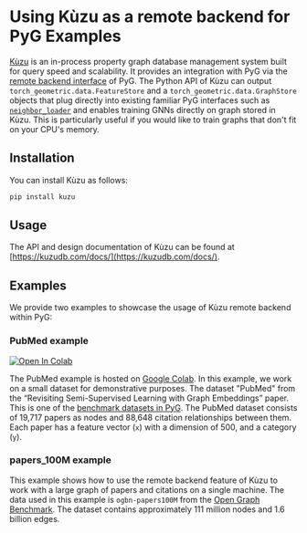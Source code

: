 # Using Kùzu as a remote backend for PyG Examples

[Kùzu](https://kuzudb.com/) is an in-process property graph database management system built for query speed and scalability.
It provides an integration with PyG via the [remote backend interface](https://pytorch-geometric.readthedocs.io/en/latest/advanced/remote.html) of PyG.
The Python API of Kùzu can output `torch_geometric.data.FeatureStore` and a `torch_geometric.data.GraphStore` objects that plug directly into existing familiar PyG interfaces such as [`neighbor_loader`](https://pytorch-geometric.readthedocs.io/en/latest/_modules/torch_geometric/loader/neighbor_loader.html) and enables training GNNs directly on graph stored in Kùzu.
This is particularly useful if you would like to train graphs that don't fit on your CPU's memory.

## Installation

You can install Kùzu as follows:

```bash
pip install kuzu
```

## Usage

The API and design documentation of Kùzu can be found at [https://kuzudb.com/docs/](https://kuzudb.com/docs/).

## Examples

We provide two examples to showcase the usage of Kùzu remote backend within PyG:

### PubMed example

<a target="_blank" href="https://colab.research.google.com/drive/12fOSqPm1HQTz_m9caRW7E_92vaeD9xq6">
  <img src="https://colab.research.google.com/assets/colab-badge.svg" alt="Open In Colab"/>
</a>

The PubMed example is hosted on [Google Colab](https://colab.research.google.com/drive/12fOSqPm1HQTz_m9caRW7E_92vaeD9xq6).
In this example, we work on a small dataset for demonstrative purposes.
The dataset "PubMed" from the “Revisiting Semi-Supervised Learning with Graph Embeddings” paper.
This is one of the [benchmark datasets in PyG](https://pytorch-geometric.readthedocs.io/en/latest/generated/torch_geometric.datasets.Planetoid.html#torch-geometric-datasets-planetoid).
The PubMed dataset consists of 19,717 papers as nodes and 88,648 citation relationships between them.
Each paper has a feature vector (`x`) with a dimension of 500, and a category (`y`).

### papers_100M example

This example shows how to use the remote backend feature of Kùzu to work with a large graph of papers and citations on a single machine.
The data used in this example is `ogbn-papers100M` from the [Open Graph Benchmark](https://ogb.stanford.edu/).
The dataset contains approximately 111 million nodes and 1.6 billion edges.
